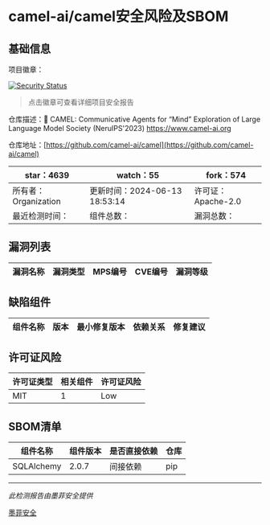 # camel-ai/camel安全风险及SBOM

## 基础信息

项目徽章：

[![Security Status](https://www.murphysec.com/platform3/v31/badge/1801323837427494913.svg)](https://www.murphysec.com/console/report/1701300320541130752/1801323837427494913)

> 点击徽章可查看详细项目安全报告

仓库描述：🐫 CAMEL: Communicative Agents for “Mind” Exploration of Large Language Model Society (NeruIPS'2023) https://www.camel-ai.org

仓库地址：[https://github.com/camel-ai/camel](https://github.com/camel-ai/camel)

| star：4639 | watch：55 | fork：574 |
| ----------- | -------------- | ------------ |
| 所有者：Organization | 更新时间：2024-06-13 18:53:14 | 许可证：Apache-2.0 |
| 最近检测时间： | 组件总数： | 漏洞总数： |




## 漏洞列表

| 漏洞名称 | 漏洞类型 | MPS编号 | CVE编号 | 漏洞等级 |
| ------- | ------ | ------- | ------ | ----- |





## 缺陷组件

| 组件名称 | 版本 | 最小修复版本 | 依赖关系 | 修复建议 |
| -------- | ---- | ------------ | -------- | -------- |





## 许可证风险

| 许可证类型 | 相关组件 | 许可证风险 |
| ---------- | -------- | ---------- |
|MIT|1|Low|




## SBOM清单

| 组件名称 | 组件版本 | 是否直接依赖 | 仓库 |
| -------- | -------- | ------------ | ---- |
|SQLAlchemy|2.0.7|间接依赖|pip|


------

*此检测报告由墨菲安全提供*

[墨菲安全](www.murphysec.com)